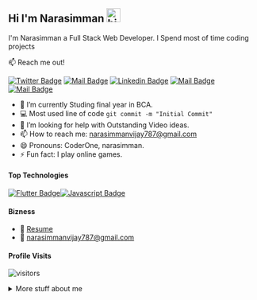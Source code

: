 ## Hi I'm Narasimman <img src="https://user-images.githubusercontent.com/1303154/88677602-1635ba80-d120-11ea-84d8-d263ba5fc3c0.gif" width="28px" alt="hi">

I'm Narasimman a Full Stack Web Developer. I Spend most of time coding projects 

:mailbox: Reach me out!

[![Twitter Badge](https://img.shields.io/badge/-@narasimman-1ca0f1?style=flat&labelColor=1ca0f1&logo=twitter&logoColor=white&link=https://twitter.com/Narasimman_23)](https://twitter.com/Narasimman_23)  [![Mail Badge](https://img.shields.io/badge/-Mr.Sfoundation-e74c3c?style=flat&labelColor=e74c3c&logo=wordpress&logoColor=white)](https://narasimman@23.wordpress.com/blog/) [![Linkedin Badge](https://img.shields.io/badge/narasimman-0e76a8?style=flat&labelColor=0e76a8&logo=linkedin&logoColor=white)](https://www.linkedin.com/in/babyluv-overload/) [![Mail Badge](https://img.shields.io/badge/-@narasimman-e84393?style=flat&labelColor=e84393&logo=instagram&logoColor=white)](https://instagram.com/narasimman_23) [![Mail Badge](https://img.shields.io/badge/-narasimman-c0392b?style=flat&labelColor=c0392b&logo=gmail&logoColor=white)](mailto:narasimmanvijay787@gmail.com)

<!-- TODO: Add last video link -->

- 🔭 I’m currently Studing final year in BCA.
- :computer: Most used line of code `git commit -m "Initial Commit"`
- 🤔 I’m looking for help with Outstanding Video ideas.
- 📫 How to reach me: narasimmanvijay787@gmail.com
- 😄 Pronouns: CoderOne, narasimman.
- ⚡ Fun fact: I play online games.

#### Top Technologies

<!-- TODO: Make technologies links takes you to repositories -->

 [![Flutter Badge](https://img.shields.io/badge/-Flutter-007acc?style=for-the-badge&labelColor=black&logo=flutter&logoColor=007acc)](#)[![Javascript Badge](https://img.shields.io/badge/-Javascript-F0DB4F?style=for-the-badge&labelColor=black&logo=javascript&logoColor=F0DB4F)](#)

#### Bizness
- :paperclip: [Resume](https://drive.google.com/file/d/1E8o0-bw1zjBAE1tSSe9qrhOvp40ZcWGc/view?usp=sharing)
- :email: narasimmanvijay787@gmail.com


#### Profile Visits 

![visitors](https://visitor-badge.glitch.me/badge?page_id=mrsfoundations.mrsfoundations)

<details>
<summary>
  More stuff about me
</summary>

<br >

I love sharing knowledge and Writing Blog About What I Know.

#### Mr.S Foundation?

Mr.S Foundation Is my Dream Project.Through that I want to gave a Free Couching to youngster's and train them to Become a Full Stack Developer.

#### Coding Stats

<!--START_SECTION:waka-->

<!--END_SECTION:waka-->

#### Github Stats

![Narasimman's github stats](https://github-readme-stats.vercel.app/api?username=mrsfoundations&count_private=true&theme=merko&=stars)

</details>

